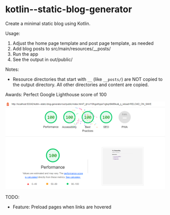 # kotlin--static-blog-generator
Create a minimal static blog using Kotlin.

Usage:
1. Adjust the home page template and post page template, as needed
2. Add blog posts to src/main/resources/__posts/
3. Run the app
4. See the output in out/public/

Notes:
- Resource directories that start with `__` (like `__posts/`) are NOT copied to the output directory. All other directories and content are copied.

Awards: Perfect Google Lighthouse score of 100

![Perfect Google Lighthouse score of 100](google-lighthouse-score-100.png)


TODO:
- Feature: Preload pages when links are hovered

